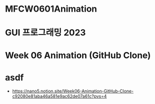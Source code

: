 # MFCW0601Animation

# GUI 프로그래밍 2023
# Week 06 Animation (GitHub Clone)
# asdf
- https://nano5.notion.site/Week06-Animation-GitHub-Clone-c92080e81aba46a581e9ac62de07a61c?pvs=4

